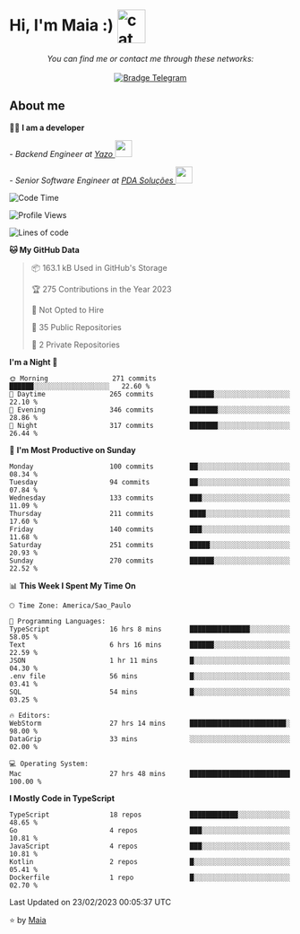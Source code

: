 <h1 align="left">Hi, I'm Maia :) 
<img src="https://emojis.slackmojis.com/emojis/images/1643509834/36299/black-cat.gif?1643509834" width="50" height="60" align="center"  alt="cat"/>
</h1>

<p align="center">
    <i>You can find me or contact me through these networks:</i>
    <br/><br/>
    <a href="https://t.me/mrootx" target="_blank">
        <img src="https://img.shields.io/badge/-Telegram-2CA5E0?logo=telegram&style=flat&logoColor=white" alt="Bradge Telegram" />
    </a>
</p>

## About me

:technologist: <strong>I am a developer</strong> <br>

<p><em> - Backend Engineer at <a href="https://yazo.com.br/">Yazo
</a><img src="https://media.giphy.com/media/WUlplcMpOCEmTGBtBW/giphy.gif" width="30"> 
</em></p>

<p><em> - Senior Software Engineer at <a href="https://pdasolucoes.com.br">PDA Soluções
</a><img src="https://media.giphy.com/media/WUlplcMpOCEmTGBtBW/giphy.gif" width="30"> 
</em></p>

<!--START_SECTION:waka-->
![Code Time](http://img.shields.io/badge/Code%20Time-1%2C680%20hrs%2010%20mins-blue)

![Profile Views](http://img.shields.io/badge/Profile%20Views-4-blue)

![Lines of code](https://img.shields.io/badge/From%20Hello%20World%20I%27ve%20Written-222.4%20thousand%20lines%20of%20code-blue)

**🐱 My GitHub Data** 

> 📦 163.1 kB Used in GitHub's Storage 
 > 
> 🏆 275 Contributions in the Year 2023
 > 
> 🚫 Not Opted to Hire
 > 
> 📜 35 Public Repositories 
 > 
> 🔑 2 Private Repositories 
 > 
**I'm a Night 🦉** 

```text
🌞 Morning                271 commits         ██████░░░░░░░░░░░░░░░░░░░   22.60 % 
🌆 Daytime                265 commits         ██████░░░░░░░░░░░░░░░░░░░   22.10 % 
🌃 Evening                346 commits         ███████░░░░░░░░░░░░░░░░░░   28.86 % 
🌙 Night                  317 commits         ███████░░░░░░░░░░░░░░░░░░   26.44 % 
```
📅 **I'm Most Productive on Sunday** 

```text
Monday                   100 commits         ██░░░░░░░░░░░░░░░░░░░░░░░   08.34 % 
Tuesday                  94 commits          ██░░░░░░░░░░░░░░░░░░░░░░░   07.84 % 
Wednesday                133 commits         ███░░░░░░░░░░░░░░░░░░░░░░   11.09 % 
Thursday                 211 commits         ████░░░░░░░░░░░░░░░░░░░░░   17.60 % 
Friday                   140 commits         ███░░░░░░░░░░░░░░░░░░░░░░   11.68 % 
Saturday                 251 commits         █████░░░░░░░░░░░░░░░░░░░░   20.93 % 
Sunday                   270 commits         ██████░░░░░░░░░░░░░░░░░░░   22.52 % 
```


📊 **This Week I Spent My Time On** 

```text
🕑︎ Time Zone: America/Sao_Paulo

💬 Programming Languages: 
TypeScript               16 hrs 8 mins       ███████████████░░░░░░░░░░   58.05 % 
Text                     6 hrs 16 mins       ██████░░░░░░░░░░░░░░░░░░░   22.59 % 
JSON                     1 hr 11 mins        █░░░░░░░░░░░░░░░░░░░░░░░░   04.30 % 
.env file                56 mins             █░░░░░░░░░░░░░░░░░░░░░░░░   03.41 % 
SQL                      54 mins             █░░░░░░░░░░░░░░░░░░░░░░░░   03.25 % 

🔥 Editors: 
WebStorm                 27 hrs 14 mins      ████████████████████████░   98.00 % 
DataGrip                 33 mins             ░░░░░░░░░░░░░░░░░░░░░░░░░   02.00 % 

💻 Operating System: 
Mac                      27 hrs 48 mins      █████████████████████████   100.00 % 
```

**I Mostly Code in TypeScript** 

```text
TypeScript               18 repos            ████████████░░░░░░░░░░░░░   48.65 % 
Go                       4 repos             ███░░░░░░░░░░░░░░░░░░░░░░   10.81 % 
JavaScript               4 repos             ███░░░░░░░░░░░░░░░░░░░░░░   10.81 % 
Kotlin                   2 repos             █░░░░░░░░░░░░░░░░░░░░░░░░   05.41 % 
Dockerfile               1 repo              █░░░░░░░░░░░░░░░░░░░░░░░░   02.70 % 
```




 Last Updated on 23/02/2023 00:05:37 UTC
<!--END_SECTION:waka-->

⭐️ by [Maia](https://github.com/gabrielmaialva33/)


